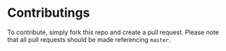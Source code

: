 # Contributings

To contribute, simply fork this repo and create a pull request. Please note that all pull requests should be made referencing `master`.
